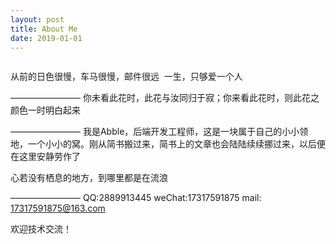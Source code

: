 ```yaml
---
layout: post
title: About Me
date: 2019-01-01
---
```


<iframe frameborder="no" border="0" marginwidth="0" marginheight="0" width=230 height=0 src="http://dl.stream.qqmusic.qq.com/M500002YYb7q14xZq1.mp3?vkey=8F20FE33A2FE1463E757F6CEF0424E019F8ACA1707D5A8C21813883EF1B077CB9897AA8B14F71B4F5959C503BEF52AC8514F17A0DEE66766&guid=5150825362&fromtag=1"></iframe>

从前的日色很慢，车马很慢，邮件很远 
一生，只够爱一个人

————————
你未看此花时，此花与汝同归于寂；你来看此花时，则此花之颜色一时明白起来

————————
我是Abble，后端开发工程师，这是一块属于自己的小小领地，一个小小的窝。刚从简书搬过来，简书上的文章也会陆陆续续挪过来，以后便在这里安静劳作了

心若没有栖息的地方，到哪里都是在流浪

————————
QQ:2889913445
weChat:17317591875
mail: 17317591875@163.com

欢迎技术交流！









